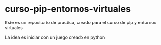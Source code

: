 # curso-pip-entornos-virtuales

Este es un repositorio de practica, creado para el curso de pip y entornos virtuales

La idea es iniciar con un juego creado en python